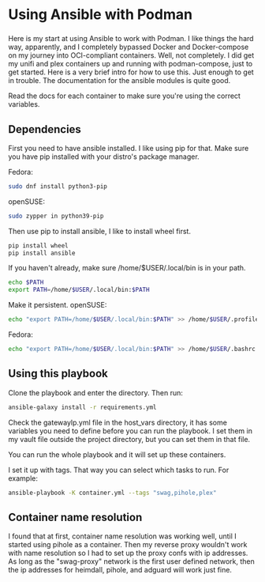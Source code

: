 # Using Ansible with Podman

###

Here is my start at using Ansible to work with Podman. I like things the hard way, apparently, and I completely bypassed Docker and Docker-compose on my journey into OCI-compliant containers. Well, not completely. I did get my unifi and plex containers up and running with podman-compose, just to get started. Here is a very brief intro for how to use this. Just enough to get in trouble. The documentation for the ansible modules is quite good.

Read the docs for each container to make sure you're using the correct variables.

## Dependencies

First you need to have ansible installed. I like using pip for that. Make sure you have pip installed with your distro's package manager.

Fedora:
```bash
sudo dnf install python3-pip
```
openSUSE:
```bash
sudo zypper in python39-pip
```

Then use pip to install ansible, I like to install wheel first.
```bash
pip install wheel
pip install ansible
```

If you haven't already, make sure /home/$USER/.local/bin is in your path.
```bash
echo $PATH
export PATH=/home/$USER/.local/bin:$PATH
```

Make it persistent.
openSUSE:
```bash
echo "export PATH=/home/$USER/.local/bin:$PATH" >> /home/$USER/.profile
```
Fedora:
```bash
echo "export PATH=/home/$USER/.local/bin:$PATH" >> /home/$USER/.bashrc
```

## Using this playbook

Clone the playbook and enter the directory. Then run:
```bash
ansible-galaxy install -r requirements.yml
```

Check the gatewaylp.yml file in the host_vars directory, it has some variables you need to define before you can run the playbook. I set them in my vault file outside the project directory, but you can set them in that file.

You can run the whole playbook and it will set up these containers.

I set it up with tags. That way you can select which tasks to run. For example:
```bash
ansible-playbook -K container.yml --tags "swag,pihole,plex"
```

## Container name resolution

I found that at first, container name resolution was working well, until I started using pihole as a container. Then my reverse proxy wouldn't work with name resolution so I had to set up the proxy confs with ip addresses. As long as the "swag-proxy" network is the first user defined network, then the ip addresses for heimdall, pihole, and adguard will work just fine.
